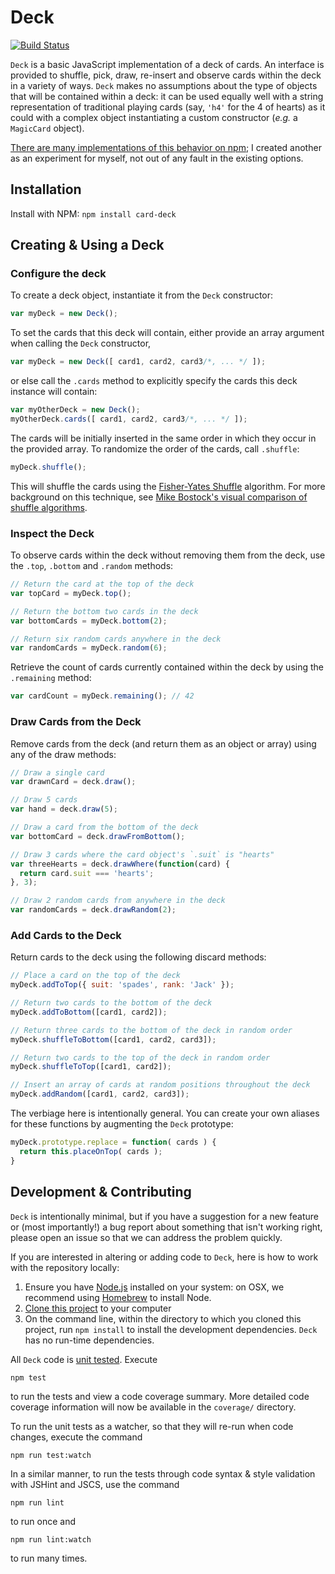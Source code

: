 # Deck

[![Build Status](https://travis-ci.org/kadamwhite/node-card-deck.svg?branch=master)](https://travis-ci.org/kadamwhite/node-card-deck)

`Deck` is a basic JavaScript implementation of a deck of cards. An interface is provided to shuffle, pick, draw, re-insert and observe cards within the deck in a variety of ways. `Deck` makes no assumptions about the type of objects that will be contained within a deck: it can be used equally well with a string representation of traditional playing cards (say, `'h4'` for the 4 of hearts) as it could with a complex object instantiating a custom constructor (*e.g.* a `MagicCard` object).

[There are many implementations of this behavior on npm](https://www.npmjs.com/search?q=deck); I created another as an experiment for myself, not out of any fault in the existing options.

## Installation

Install with NPM: `npm install card-deck`

## Creating & Using a Deck

### Configure the deck

To create a deck object, instantiate it from the `Deck` constructor:
```js
var myDeck = new Deck();
```

To set the cards that this deck will contain, either provide an array argument when calling the `Deck` constructor,
```js
var myDeck = new Deck([ card1, card2, card3/*, ... */ ]);
```

or else call the `.cards` method to explicitly specify the cards this deck instance will contain:
```js
var myOtherDeck = new Deck();
myOtherDeck.cards([ card1, card2, card3/*, ... */ ]);
```

The cards will be initially inserted in the same order in which they occur in the provided array. To randomize the order of the cards, call `.shuffle`:
```js
myDeck.shuffle();
```
This will shuffle the cards using the [Fisher-Yates Shuffle](https://en.wikipedia.org/wiki/Fisher%E2%80%93Yates_shuffle) algorithm. For more background on this technique, see [Mike Bostock's visual comparison of shuffle algorithms](https://bost.ocks.org/mike/shuffle/).

### Inspect the Deck

To observe cards within the deck without removing them from the deck, use the `.top`, `.bottom` and `.random` methods:
```js
// Return the card at the top of the deck
var topCard = myDeck.top();

// Return the bottom two cards in the deck
var bottomCards = myDeck.bottom(2);

// Return six random cards anywhere in the deck
var randomCards = myDeck.random(6);
```

Retrieve the count of cards currently contained within the deck by using the `.remaining` method:
```js
var cardCount = myDeck.remaining(); // 42
```

### Draw Cards from the Deck

Remove cards from the deck (and return them as an object or array) using any of the draw methods:
```js
// Draw a single card
var drawnCard = deck.draw();

// Draw 5 cards
var hand = deck.draw(5);

// Draw a card from the bottom of the deck
var bottomCard = deck.drawFromBottom();

// Draw 3 cards where the card object's `.suit` is "hearts"
var threeHearts = deck.drawWhere(function(card) {
  return card.suit === 'hearts';
}, 3);

// Draw 2 random cards from anywhere in the deck
var randomCards = deck.drawRandom(2);
```

### Add Cards to the Deck

Return cards to the deck using the following discard methods:
```js
// Place a card on the top of the deck
myDeck.addToTop({ suit: 'spades', rank: 'Jack' });

// Return two cards to the bottom of the deck
myDeck.addToBottom([card1, card2]);

// Return three cards to the bottom of the deck in random order
myDeck.shuffleToBottom([card1, card2, card3]);

// Return two cards to the top of the deck in random order
myDeck.shuffleToTop([card1, card2]);

// Insert an array of cards at random positions throughout the deck
myDeck.addRandom([card1, card2, card3]);
```

The verbiage here is intentionally general. You can create your own aliases for these functions by augmenting the `Deck` prototype:

```js
myDeck.prototype.replace = function( cards ) {
  return this.placeOnTop( cards );
}
```

## Development & Contributing

`Deck` is intentionally minimal, but if you have a suggestion for a new feature or (most importantly!) a bug report about something that isn't working right, please open an issue so that we can address the problem quickly.

If you are interested in altering or adding code to `Deck`, here is how to work with the repository locally:

1. Ensure you have [Node.js](https://nodejs.org/en/) installed on your system: on OSX, we recommend using [Homebrew](https://brew.sh/) to install Node.
2. [Clone this project](https://help.github.com/articles/cloning-a-repository/) to your computer
3. On the command line, within the directory to which you cloned this project, run `npm install` to install the development dependencies. `Deck` has no run-time dependencies.

All `Deck` code is [unit tested](deck.spec.js). Execute
```
npm test
```
to run the tests and view a code coverage summary. More detailed code coverage information will now be available in the `coverage/` directory.

To run the unit tests as a watcher, so that they will re-run when code changes, execute the command
```
npm run test:watch
```

In a similar manner, to run the tests through code syntax & style validation with JSHint and JSCS, use the command
```
npm run lint
```
to run once and
```
npm run lint:watch
```
to run many times.
